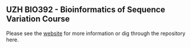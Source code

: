 ## UZH BIO392 - Bioinformatics of Sequence Variation Course

Please see the [website](https://compbiozurich.org/UZH-BIO392/) for more information or dig through the repository here.
